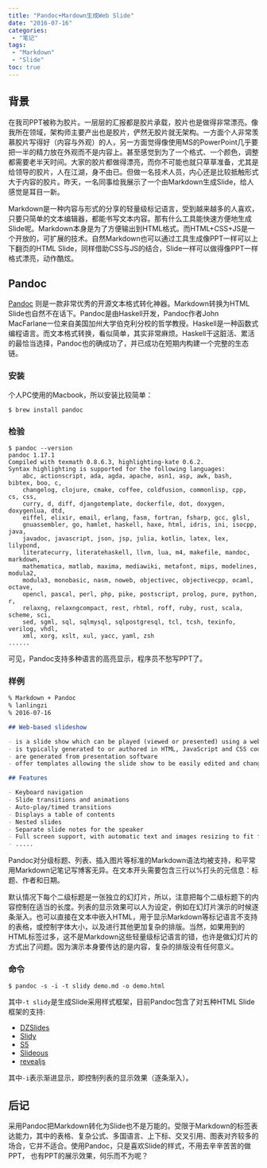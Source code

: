 ```yaml
---
title: "Pandoc+Mardown生成Web Slide"
date: "2016-07-16"
categories:
 - "笔记"
tags:
 - "Markdown"
 - "Slide"
toc: true
---
```


## 背景

在我司PPT被称为胶片。一层层的汇报都是胶片承载，胶片也是做得非常漂亮。像我所在领域，架构师主要产出也是胶片，俨然无胶片就无架构。一方面个人非常羡慕胶片写得好（内容与外观）的人，另一方面觉得像使用MS的PowerPoint几乎要把一半的精力放在外观而不是内容上。甚至感觉到为了一个格式、一个颜色，调整都需要老半天时间。大家的胶片都做得漂亮，而你不可能也就只草草准备，尤其是给领导的胶片，人在江湖，身不由已。但做一名技术人员，内心还是比较抵触形式大于内容的胶片。昨天，一名同事给我展示了一个由Markdown生成Slide，给人感觉是耳目一新。

Markdown是一种内容与形式的分享的轻量级标记语言，受到越来越多的人喜欢，只要只简单的文本编辑器，都能书写文本内容。那有什么工具能快速方便地生成Slide呢。Markdown本身是为了方便输出到HTML格式。而HTML+CSS+JS是一个开放的，可扩展的技术。自然Markdown也可以通过工具生成像PPT一样可以上下翻页的HTML Slide，同样借助CSS与JS的结合，Slide一样可以做得像PPT一样格式漂亮，动作酷炫。
<!--more-->

## Pandoc

[Pandoc](http://pandoc.org/) 则是一款非常优秀的开源文本格式转化神器。Markdown转换为HTML Slide也自然不在话下。Pandoc是由Haskell开发，Pandoc作者John MacFarlane一位来自美国加州大学伯克利分校的哲学教授。Haskell是一种函数式编程语言。而文本格式转换，看似简单，其实非常麻烦。Haskell干这脏活、累活的最恰当选择，Pandoc也的确成功了，并已成功在短期内构建一个完整的生态链。

### 安装

个人PC使用的Macbook，所以安装比较简单：

    $ brew install pandoc


### 检验

```
$ pandoc --version
pandoc 1.17.1
Compiled with texmath 0.8.6.3, highlighting-kate 0.6.2.
Syntax highlighting is supported for the following languages:
    abc, actionscript, ada, agda, apache, asn1, asp, awk, bash, bibtex, boo, c,
    changelog, clojure, cmake, coffee, coldfusion, commonlisp, cpp, cs, css,
    curry, d, diff, djangotemplate, dockerfile, dot, doxygen, doxygenlua, dtd,
    eiffel, elixir, email, erlang, fasm, fortran, fsharp, gcc, glsl,
    gnuassembler, go, hamlet, haskell, haxe, html, idris, ini, isocpp, java,
    javadoc, javascript, json, jsp, julia, kotlin, latex, lex, lilypond,
    literatecurry, literatehaskell, llvm, lua, m4, makefile, mandoc, markdown,
    mathematica, matlab, maxima, mediawiki, metafont, mips, modelines, modula2,
    modula3, monobasic, nasm, noweb, objectivec, objectivecpp, ocaml, octave,
    opencl, pascal, perl, php, pike, postscript, prolog, pure, python, r,
    relaxng, relaxngcompact, rest, rhtml, roff, ruby, rust, scala, scheme, sci,
    sed, sgml, sql, sqlmysql, sqlpostgresql, tcl, tcsh, texinfo, verilog, vhdl,
    xml, xorg, xslt, xul, yacc, yaml, zsh
......
```

可见，Pandoc支持多种语言的高亮显示，程序员不愁写PPT了。

### 样例

```markdown
% Markdown + Pandoc
% lanlingzi
% 2016-07-16

## Web-based slideshow

- is a slide show which can be played (viewed or presented) using a web browser
- is typically generated to or authored in HTML, JavaScript and CSS code (files)
- are generated from presentation software
- offer templates allowing the slide show to be easily edited and changed.

## Features

- Keyboard navigation
- Slide transitions and animations
- Auto-play/timed transitions
- Displays a table of contents
- Nested slides
- Separate slide notes for the speaker
- Full screen support, with automatic text and images resizing to fit full screen
- .....

```

Pandoc对分级标题、列表、插入图片等标准的Markdown语法均被支持，和平常用Markdown记笔记写博客无异。在文本开头需要包含三行以%打头的元信息：标题、作者和日期。

默认情况下每个二级标题是一张独立的幻灯片，所以，注意把每个二级标题下的内容控制在适当的长度。列表的显示效果可以人为设定，例如在幻灯片演示的时候逐条渐入。也可以直接在文本中嵌入HTML，用于显示Markdown等标记语言不支持的表格，或控制字体大小，以及进行其他更加复杂的排版。当然，如果用到的HTML标签过多，这不是Markdown这些轻量级标记语言的错，也许是做幻灯片的方式出了问题。因为演示本身要传达的是内容，复杂的排版没有任何意义。

### 命令

    $ pandoc -s -i -t slidy demo.md -o demo.html


其中`-t slidy`是生成Slide采用样式框架，目前Pandoc包含了对五种HTML Slide框架的支持:

- [DZSlides](https://github.com/paulrouget/dzslides)
- [Slidy](http://www.w3.org/Talks/Tools/Slidy2/)
- [S5](http://meyerweb.com/eric/tools/s5/)
- [Slideous](http://goessner.net/articles/slideous/slideous.html)
- [revealjs](http://lab.hakim.se/reveal-js)

其中`-i`表示渐进显示，即控制列表的显示效果（逐条渐入）。

## 后记

采用Pandoc把Markdown转化为Slide也不是万能的。受限于Markdown的标签表达能力，其中的表格、复杂公式、多国语言、上下标、交叉引用、图表对齐较多的场合，它并不适合。使用Pandoc，只是喜欢Slide的样式，不用去辛辛苦苦的做PPT， 也有PPT的展示效果，何乐而不为呢？
